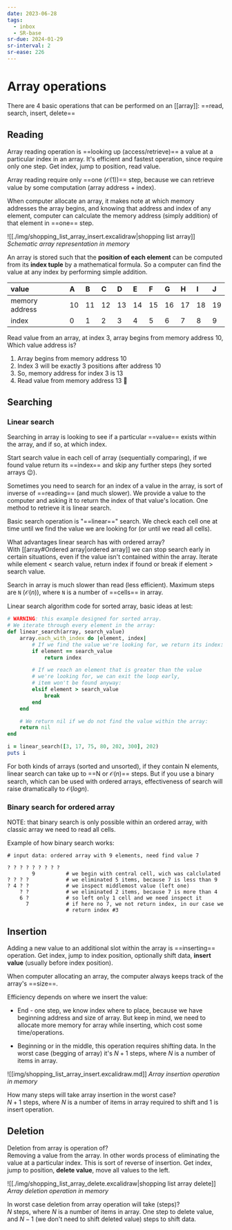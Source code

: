 ```yaml
---
date: 2023-06-28
tags:
  - inbox
  - SR-base
sr-due: 2024-01-29
sr-interval: 2
sr-ease: 226
---
```


# Array operations

There are 4 basic operations that can be performed on an [[array]]:
==read, search, insert, delete== <!--SR:!2024-11-19,53,255-->

## Reading

Array reading operation is ==looking up (access/retrieve)== a value at a
particular index in an array. It's efficient and fastest operation, since
require only one step. Get index, jump to position, read value. <!--SR:!2024-09-16,27,250-->

Array reading require only ==one ($\mathcal{O}(1)$)== step, because we can
retrieve value by some computation (array address + index). <!--SR:!2024-09-28,29,230-->

When computer allocate an array, it makes note at which memory addresses the
array begins, and knowing that address and index of any element, computer can
calculate the memory address (simply addition) of that element in ==one== step. <!--SR:!2024-09-13,24,250-->

![[./img/shopping_list_array_insert.excalidraw|shopping list array]]
_Schematic array representation in memory_

An array is stored such that the **position of each element** can be computed
from its **index tuple** by a mathematical formula. So a computer can find the
value at any index by performing simple addition.

| value          | A   | B   | C   | D   | E   | F   | G   | H   | I   | J   |
| :------------- | :-- | :-- | :-- | :-- | :-- | :-- | :-- | :-- | :-- | :-- |
| memory address | 10  | 11  | 12  | 13  | 14  | 15  | 16  | 17  | 18  | 19  |
| index          | 0   | 1   | 2   | 3   | 4   | 5   | 6   | 7   | 8   | 9   |

Read value from an array, at index 3, array begins from memory address 10,
Which value address is?
&#10;<br>
1. Array begins from memory address 10
2. Index 3 will be exactly 3 positions after address 10
3. So, memory address for index 3 is 13
4. Read value from memory address 13 👀 <!--SR:!2024-10-27,30,235-->

## Searching

### Linear search

Searching in array is looking to see if a particular ==value== exists within the array,
and if so, at which index. <!--SR:!2024-09-23,24,250-->

Start search value in each cell of array (sequentially comparing), if we found
value return its ==index== and skip any further steps (hey sorted arrays 😉).

Sometimes you need to search for an index of a value in the array, is sort of
inverse of ==reading== (and much slower). We provide a value to the computer and
asking it to return the index of that value's location. One method to retrieve it
is linear search.
<!--SR:!2023-07-20,1,229-->

Basic search operation is "==linear==" search. We check each cell one at time
until we find the value we are looking for (or until we read all cells). <!--SR:!2024-09-11,8,235-->

What advantages linear search has with ordered array?
&#10;<br>
With [[array#Ordered array|ordered array]] we can stop search early in certain
situations, even if the value isn't contained within the array. Iterate while
element < search value, return index if found or break if element > search value. <!--SR:!2024-10-04,25,236-->

Search in array is much slower than read (less efficient). Maximum steps are
`N` ($\mathcal{O}(n)$), where `N` is a number of ==cells== in array. <!--SR:!2024-09-22,23,250-->

Linear search algorithm code for sorted array, basic ideas at lest:
&#10;<br>
```ruby
# WARNING: this example designed for sorted array.
# We iterate through every element in the array:
def linear_search(array, search_value)
    array.each_with_index do |element, index|
        # If we find the value we're looking for, we return its index:
        if element == search_value
            return index

        # If we reach an element that is greater than the value
        # we're looking for, we can exit the loop early,
        # item won't be found anyway:
        elsif element > search_value
            break
        end
    end

    # We return nil if we do not find the value within the array:
    return nil
end

i = linear_search([3, 17, 75, 80, 202, 300], 202)
puts i
```
<!--SR:!2024-09-06,2,215-->

For both kinds of arrays (sorted and unsorted), if they contain N elements,
linear search can take up to ==N or $\mathcal{O}(n)$== steps. But if you use a
binary search, which can be used with ordered arrays, effectiveness of search
will raise dramatically to $\mathcal{O}(log n)$. <!--SR:!2024-10-17,42,250-->

### Binary search for ordered array

NOTE: that binary search is only possible within an ordered array, with classic
array we need to read all cells.

Example of how binary search works:
```
# input data: ordered array with 9 elements, need find value 7

? ? ? ? ? ? ? ? ?
        9          # we begin with central cell, wich was calclulated
? ? ? ?            # we eliminated 5 items, because 7 is less than 9
? 4 ? ?            # we inspect middlemost value (left one)
    ? ?            # we eliminated 2 items, because 7 is more than 4
    6 ?            # so left only 1 cell and we need inspect it
      7            # if here no 7, we not return index, in our case we
                   # return index #3
```

## Insertion

Adding a new value to an additional slot within the array is ==inserting== operation.
Get index, jump to index position, optionally shift data, **insert value**
(usually before index position). <!--SR:!2024-09-27,18,210-->

When computer allocating an array, the computer always keeps track of the
array's ==size==. <!--SR:!2025-02-07,45,250-->

Efficiency depends on where we insert the value:

- End - one step, we know index where to place, because we have beginning
  address and size of array. But keep in mind, we need to allocate more memory
  for array while inserting, which cost some time/operations.

- Beginning or in the middle, this operation requires shifting data. In the
worst case (begging of array) it's $N+1$ steps, where $N$ is a number of
items in array.

![[img/shopping_list_array_insert.excalidraw.md]]
_Array insertion operation in memory_

How many steps will take array insertion in the worst case?
&#10;<br>
$N+1$ steps, where $N$ is a number of items in array required to shift and 1 is
insert operation. <!--SR:!2024-09-13,16,230-->

## Deletion

Deletion from array is operation of?
&#10;<br>
Removing a value from the array. In other words process of eliminating the
value at a particular index.
This is sort of reverse of insertion.
Get index, jump to position, **delete value**, move all values to the left. <!--SR:!2024-09-12,15,230-->

![[./img/shopping_list_array_delete.excalidraw|shopping list array delete]]
_Array deletion operation in memory_

In worst case deletion from array operation will take (steps)?
&#10;<br>
$N$ steps, where $N$ is a number of items in array. One step to delete value,
and $N-1$ (we don't need to shift deleted value) steps to shift data. <!--SR:!2024-12-01,54,230-->
